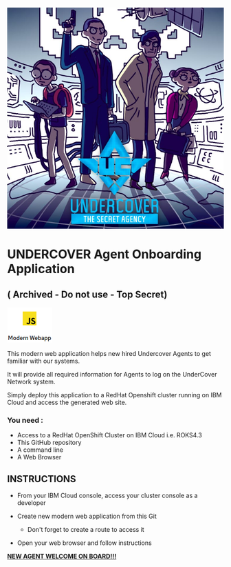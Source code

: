 ![](assets/undercover.jpg)

# UNDERCOVER Agent Onboarding Application

## ( Archived - Do not use - Top Secret)

![image-20200304101734976](assets/image-20200304101734976.png)

This modern web application helps new hired Undercover Agents to get familiar with our systems.

It will provide all required information for Agents to log on the UnderCover Network system.

Simply deploy this application to a RedHat Openshift cluster running on IBM Cloud and access the generated web site.

### You need :

- Access to a RedHat OpenShift Cluster on IBM Cloud i.e. ROKS4.3
- This GitHub repository
- A command line
- A Web Browser

## INSTRUCTIONS

- From your IBM Cloud console, access your cluster console as a developer

- Create new modern web application from this Git

  - Don't forget to create a route to access it

- Open your web browser and follow instructions

  

**<u>NEW AGENT WELCOME ON BOARD!!!</u>**




